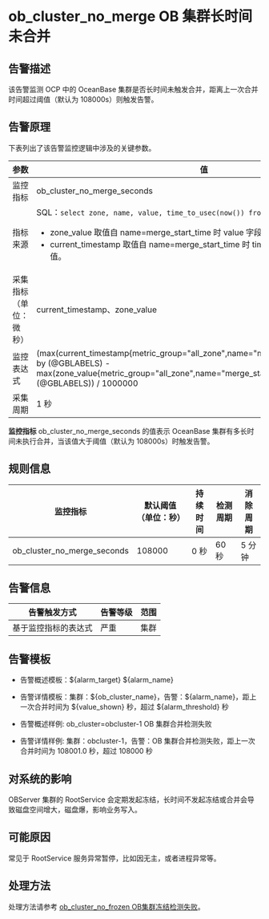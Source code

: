 # ob_cluster_no_merge OB 集群长时间未合并

## 告警描述

该告警监测 OCP 中的 OceanBase 集群是否长时间未触发合并，距离上一次合并时间超过阈值（默认为 108000s）则触发告警。

## 告警原理

下表列出了该告警监控逻辑中涉及的关键参数。

|     参数      |                                                                                                                                                                                       值                                                                                                                                                                                        |
|-------------|--------------------------------------------------------------------------------------------------------------------------------------------------------------------------------------------------------------------------------------------------------------------------------------------------------------------------------------------------------------------------------|
| 监控指标        | ob_cluster_no_merge_seconds                                                                                                                                                                                                                                                                                                                                                    |
| 指标来源        | SQL：`select zone, name, value, time_to_usec(now()) from __all_zone;`  <ul><li> zone_value 取值自 name=merge_start_time 时 value 字段的值。  </li><li> current_timestamp 取值自 name=merge_start_time 时 time_to_usec(now()) 字段的值。 </li></ul>   |
| 采集指标（单位：微秒） | current_timestamp、zone_value                                                                                                                                                                                                                                                                                                                                                   |
| 监控表达式       | (max(current_timestamp{metric_group="all_zone",name="merge_start_time",@LABELS}) by (@GBLABELS) - max(zone_value{metric_group="all_zone",name="merge_start_time",@LABELS}) by (@GBLABELS)) / 1000000                                                                                                                                                                           |
| 采集周期        | 1 秒                                                                                                                                                                                                                                                                                                                                                                            |

**监控指标** ob_cluster_no_merge_seconds 的值表示 OceanBase 集群有多长时间未执行合并，当该值大于阈值（默认为 108000s）时触发告警。

## 规则信息

|            监控指标             | 默认阈值（单位：秒） | 持续时间 | 检测周期 | 消除周期 |
|-----------------------------|------------|------|------|------|
| ob_cluster_no_merge_seconds | 108000     | 0 秒  | 60 秒 | 5 分钟 |

## 告警信息

|   告警触发方式   | 告警等级 | 范围 |
|------------|------|----|
| 基于监控指标的表达式 | 严重   | 集群 |

## 告警模板

* 告警概述模板：\${alarm_target} \${alarm_name}

* 告警详情模板：集群：\${ob_cluster_name}，告警：\${alarm_name}，距上一次合并时间为 \${value_shown} 秒，超过 \${alarm_threshold} 秒

* 告警概述样例: ob_cluster=obcluster-1 OB 集群合并检测失败

* 告警详情样例: 集群：obcluster-1，告警：OB 集群合并检测失败，距上一次合并时间为 108001.0 秒，超过 108000 秒

## 对系统的影响

OBServer 集群的 RootService 会定期发起冻结，长时间不发起冻结或合并会导致磁盘空间增大，磁盘爆，影响业务写入。

## 可能原因

常见于 RootService 服务异常暂停，比如因无主，或者进程异常等。

## 处理方法

处理方法请参考 [ob_cluster_no_frozen OB集群冻结检测失败](9.ob_cluster_no_frozen.md)。
